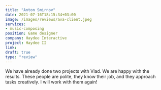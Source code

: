 ```yaml
---
title: "Anton Smirnov"
date: 2021-07-16T18:15:34+03:00
image: /images/reviews/ava-client.jpeg
services:
- music-composing
position: Game designer
company: Haydee Interactive
project: Haydee II
link:
draft: true
type: "review"
---
```


We have already done two projects with Vlad. We are happy with the results. These people are polite, they know their job, and they approach tasks creatively. I will work with them again!
